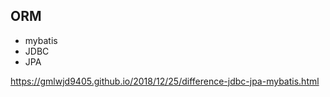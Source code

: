 
## ORM
- mybatis
- JDBC 
- JPA

https://gmlwjd9405.github.io/2018/12/25/difference-jdbc-jpa-mybatis.html
